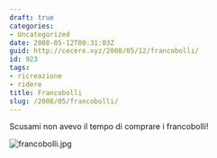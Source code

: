 ```yaml
---
draft: true
categories:
- Uncategorized
date: 2008-05-12T00:31:03Z
guid: http://cecere.xyz/2008/05/12/francobolli/
id: 923
tags:
- ricreazione
- ridere
title: Francobolli
slug: /2008/05/francobolli/
---
```


Scusami non avevo il tempo di comprare i francobolli!

![francobolli.jpg](http://cecere.xyz/wp-content/uploads/sites/3/2008/05/francobolli.jpg)